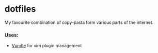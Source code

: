 # dotfiles

My favourite combination of copy-pasta form various parts of the internet.

### Uses:
* [Vundle](https://github.com/VundleVim/Vundle.vim) for vim plugin management
